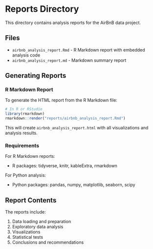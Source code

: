 # Reports Directory

This directory contains analysis reports for the AirBnB data project.

## Files

- `airbnb_analysis_report.Rmd` - R Markdown report with embedded analysis code
- `airbnb_analysis_report.md` - Markdown summary report

## Generating Reports

### R Markdown Report

To generate the HTML report from the R Markdown file:

```r
# In R or RStudio
library(rmarkdown)
rmarkdown::render("reports/airbnb_analysis_report.Rmd")
```

This will create `airbnb_analysis_report.html` with all visualizations and analysis results.

### Requirements

For R Markdown reports:
- R packages: tidyverse, knitr, kableExtra, rmarkdown

For Python analysis:
- Python packages: pandas, numpy, matplotlib, seaborn, scipy

## Report Contents

The reports include:
1. Data loading and preparation
2. Exploratory data analysis
3. Visualizations
4. Statistical tests
5. Conclusions and recommendations
